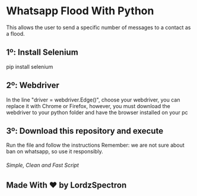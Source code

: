 # Whatsapp Flood With Python

This allows the user to send a specific number of messages to a contact as a flood.

## 1º: Install Selenium
pip install selenium

## 2º: Webdriver
In the line "driver = webdriver.Edge()", choose your webdriver, you can replace it with Chrome or Firefox, however, you must download the webdriver to your python folder and have the browser installed on your pc

## 3º: Download this repository and execute
Run the file and follow the instructions
Remember: we are not sure about ban on whatsapp, so use it responsibly.

<h6>Simple, Clean and Fast Script</h6>
<h2>Made With ♥ by LordzSpectron</h2>
